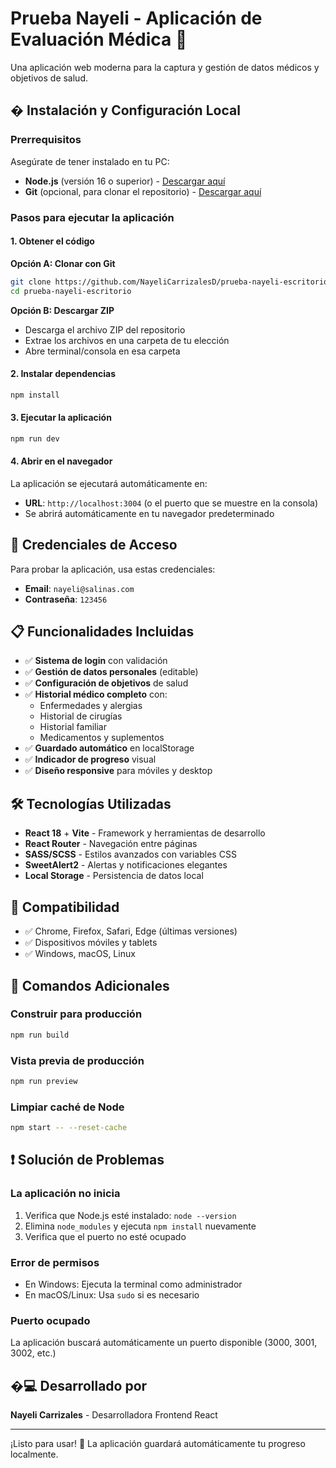 # Prueba Nayeli - Aplicación de Evaluación Médica 🏥

Una aplicación web moderna para la captura y gestión de datos médicos y objetivos de salud.

## � Instalación y Configuración Local

### Prerrequisitos

Asegúrate de tener instalado en tu PC:

- **Node.js** (versión 16 o superior) - [Descargar aquí](https://nodejs.org/)
- **Git** (opcional, para clonar el repositorio) - [Descargar aquí](https://git-scm.com/)

### Pasos para ejecutar la aplicación

#### 1. Obtener el código

**Opción A: Clonar con Git**
```bash
git clone https://github.com/NayeliCarrizalesD/prueba-nayeli-escritorio.git
cd prueba-nayeli-escritorio
```

**Opción B: Descargar ZIP**
- Descarga el archivo ZIP del repositorio
- Extrae los archivos en una carpeta de tu elección
- Abre terminal/consola en esa carpeta

#### 2. Instalar dependencias
```bash
npm install
```

#### 3. Ejecutar la aplicación
```bash
npm run dev
```

#### 4. Abrir en el navegador
La aplicación se ejecutará automáticamente en:
- **URL**: `http://localhost:3004` (o el puerto que se muestre en la consola)
- Se abrirá automáticamente en tu navegador predeterminado

## 🔐 Credenciales de Acceso

Para probar la aplicación, usa estas credenciales:

- **Email**: `nayeli@salinas.com`
- **Contraseña**: `123456`

## 📋 Funcionalidades Incluidas

- ✅ **Sistema de login** con validación
- ✅ **Gestión de datos personales** (editable)
- ✅ **Configuración de objetivos** de salud
- ✅ **Historial médico completo** con:
  - Enfermedades y alergias
  - Historial de cirugías
  - Historial familiar
  - Medicamentos y suplementos
- ✅ **Guardado automático** en localStorage
- ✅ **Indicador de progreso** visual
- ✅ **Diseño responsive** para móviles y desktop

## 🛠️ Tecnologías Utilizadas

- **React 18** + **Vite** - Framework y herramientas de desarrollo
- **React Router** - Navegación entre páginas
- **SASS/SCSS** - Estilos avanzados con variables CSS
- **SweetAlert2** - Alertas y notificaciones elegantes
- **Local Storage** - Persistencia de datos local

## 📱 Compatibilidad

- ✅ Chrome, Firefox, Safari, Edge (últimas versiones)
- ✅ Dispositivos móviles y tablets
- ✅ Windows, macOS, Linux

## 🔧 Comandos Adicionales

### Construir para producción
```bash
npm run build
```

### Vista previa de producción
```bash
npm run preview
```

### Limpiar caché de Node
```bash
npm start -- --reset-cache
```

## ❗ Solución de Problemas

### La aplicación no inicia
1. Verifica que Node.js esté instalado: `node --version`
2. Elimina `node_modules` y ejecuta `npm install` nuevamente
3. Verifica que el puerto no esté ocupado

### Error de permisos
- En Windows: Ejecuta la terminal como administrador
- En macOS/Linux: Usa `sudo` si es necesario

### Puerto ocupado
La aplicación buscará automáticamente un puerto disponible (3000, 3001, 3002, etc.)

## �‍💻 Desarrollado por

**Nayeli Carrizales** - Desarrolladora Frontend React

---

¡Listo para usar! 🎉 La aplicación guardará automáticamente tu progreso localmente.